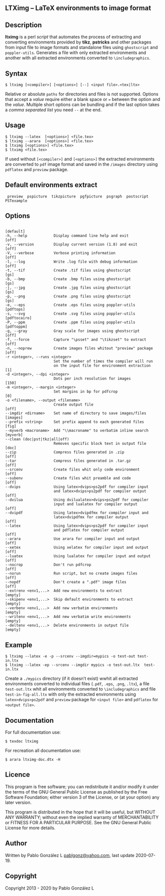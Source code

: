 ## LTXimg &ndash; LaTeX environments to image format

## Description

**ltximg** is a perl *script* that automates the process of extracting and converting
environments provided by **tikz**, **pstricks** and other packages from input file
to image formats and standalone files using `ghostscript` and `poppler-utils`. Generates a
file with only extracted environments and another with all extracted environments converted to `\includegraphics`.

## Syntax

```
$ ltximg [<compiler>] [<options>] [--] <input file>.<tex|ltx>
```

Relative or absolute `paths` for directories and files is not supported. Options that accept a _value_ require either a blank
space or `=` between the option and the _value_. Multiple short options can be bundling and if the last option takes a _comma
separated list_ you need `--` at the end.

## Usage

```
$ ltximg --latex  [<options>] <file.tex>
$ ltximg --arara  [<options>] <file.tex>
$ ltximg [<options>] <file.tex>
$ ltximg <file.tex>
```

If used without `[<compiler>]` and `[<options>]` the extracted environments are converted to `pdf` image format
and saved in the `/images` directory using `pdflatex` and `preview` package.

## Default environments extract

```
 preview  pspicture  tikzpicture  pgfpicture  psgraph  postscript  PSTexample
```

## Options

```
                                                                    [default]
-h, --help            Display command line help and exit            [off]
-v, --version         Display current version (1.8) and exit        [off]
-V, --verbose         Verbose printing information                  [off]
-l, --log             Write .log file with debug information        [off]
-t, --tif             Create .tif files using ghostscript           [gs]
-b, --bmp             Create .bmp files using ghostscript           [gs]
-j, --jpg             Create .jpg files using ghostscript           [gs]
-p, --png             Create .png files using ghostscript           [gs]
-e, --eps             Create .eps files using poppler-utils         [pdftops]
-s, --svg             Create .svg files using poppler-utils         [pdftocairo]
-P, --ppm             Create .ppm files using poppler-utils         [pdftoppm]
-g, --gray            Gray scale for images using ghostscript       [off]
-f, --force           Capture "\psset" and "\tikzset" to extract    [off]
-n, --noprew          Create images files whitout "preview" package [off]
-r <integer>, --runs <integer>
                      Set the number of times the compiler will run
                      on the input file for environment extraction  [1]
-d <integer>, --dpi <integer>
                      Dots per inch resolution for images           [150]
-m <integer>, --margin <integer>
                      Set margins in bp for pdfcrop                 [0]
-o <filename>, --output <filename>
                      Create output file                            [off]
--imgdir <dirname>    Set name of directory to save images/files    [images]
--prefix <string>     Set prefix append to each generated files     [fig]
--myverb <macroname>  Add "\\macroname" to verbatim inline search   [myverb]
--clean (doc|pst|tkz|all|off)
                      Removes specific block text in output file    [doc]
--zip                 Compress files generated in .zip              [off]
--tar                 Compress files generated in .tar.gz           [off]
--srcenv              Create files whit only code environment       [off]
--subenv              Create files whit preamble and code           [off]
--dvips               Using latex>dvips>ps2pdf for compiler input
                      and latex>dvips>ps2pdf for compiler output    [off]
--dvilua              Using dvilualatex>dvips>ps2pdf for compiler
                      input and lualatex for compiler output        [off]
--dvipdf              Using latex>dvipdfmx for compiler input and
                      latex>dvipdfmx for compiler output            [off]
--latex               Using latex>dvips>ps2pdf for compiler input
                      and pdflatex for compiler output              [off]
--arara               Use arara for compiler input and output       [off]
--xetex               Using xelatex for compiler input and output   [off]
--luatex              Using lualatex for compiler input and output  [off]
--nocrop              Don't run pdfcrop                             [off]
--norun               Run script, but no create images files        [off]
--nopdf               Don't create a ".pdf" image files             [off]
--extrenv <env1,...>  Add new environments to extract               [empty]
--skipenv <env1,...>  Skip default environments to extract          [empty]
--verbenv <env1,...>  Add new verbatim environments                 [empty]
--writenv <env1,...>  Add new verbatim write environments           [empty]
--deltenv <env1,...>  Delete environments in output file            [empty]
```

## Example

```
$ ltximg --latex -e -p --srcenv --imgdir=mypics -o test-out test-in.ltx
$ ltximg --latex -ep --srcenv --imgdir mypics -o test-out.ltx  test-in.ltx
```

Create a `./mypics` directory (if it doesn’t exist) wwhit all extracted environments
converted to individual files (`.pdf`, `.eps`, `.png`, `.ltx`), a file `test-out.ltx`
whit all environments converted to `\includegraphics` and file `test-in-fig-all.ltx` with only the extracted environments using
`latex>dvips>ps2pdf` and `preview` package for `<input file>` and `pdflatex`
for `<output file>`.

## Documentation

For full documentation use:

```
$ texdoc ltximg
```

For recreation all documentation use:

```
$ arara ltximg-doc.dtx -H
```

## Licence

This program is free software; you can redistribute it and/or modify it under the terms of the GNU
General Public License as published by the Free Software Foundation; either version 3 of the License,
or (at your option) any later version.

This program is distributed in the hope that it will be useful, but WITHOUT ANY WARRANTY; without even
the implied warranty of MERCHANTABILITY or FITNESS FOR A PARTICULAR PURPOSE. See the GNU General Public
License for more details.

## Author

Written by Pablo González L <pablgonz@yahoo.com>, last update 2020-07-19.

## Copyright

Copyright 2013 - 2020 by Pablo González L
